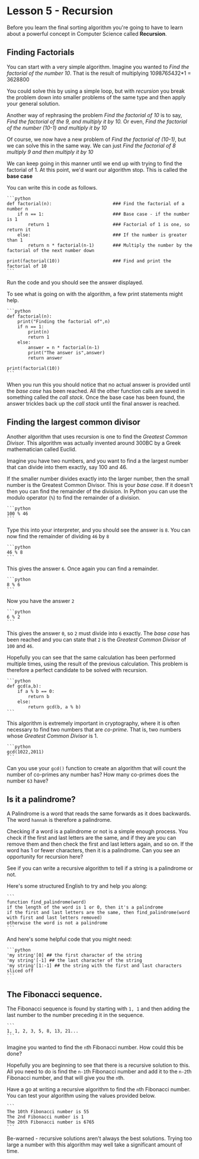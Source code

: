 # Lesson 5 - Recursion

Before you learn the final sorting algorithm you're going to have to learn about a powerful concept in Computer Science called **Recursion**.

## Finding Factorials

You can start with a very simple algorithm. Imagine you wanted to *Find the factorial of the number 10*. That is the result of multiplying 10*9*8*7*6*5*4*3*2*1 = 3628800

You could solve this by using a simple loop, but with *recursion* you break the problem down into smaller problems of the same type and then apply your general solution.

Another way of rephrasing the problem *Find the factorial of 10* is to say, *Find the factorial of the 9, and multiply it by 10.* Or even, *Find the factorial of the number (10-1) and multiply it by 10*

Of course, we now have a new problem of *Find the factorial of (10-1)*, but we can solve this in the same way. We can just *Find the factorial of 8 multiply 9 and then multiply it by 10*

We can keep going in this manner until we end up with trying to find the factorial of 1. At this point, we'd want our algorithm stop. This is called the **base case**

You can write this in code as follows.

	```python
	def factorial(n):			            ### Find the factorial of a number n
		if n == 1:				            ### Base case - if the number is 1    
			return 1                        ### Factorial of 1 is one, so return it
		else:                               ### If the number is greater than 1
			return n * factorial(n-1)       ### Multiply the number by the factorial of the next number down

	print(factorial(10))                    ### Find and print the factorial of 10
	```

Run the code and you should see the answer displayed.

To see what is going on with the algorithm, a few print statements might help.

	```python
	def factorial(n):
		print("Finding the factorial of",n)
		if n == 1:
			print(n)
			return 1
		else:
			answer = n * factorial(n-1)
			print("The answer is",answer)
			return answer

	print(factorial(10))
	```

When you run this you should notice that no actual answer is provided until the *base case* has been reached. All the other function calls are saved in something called the *call stack*. Once the base case has been found, the answer trickles back up the *call stack* until the final answer is reached.

## Finding the largest common divisor

Another algorithm that uses recursion is one to find the *Greatest Common Divisor*. This algorithm was actually invented around 300BC by a Greek mathematician called Euclid.

Imagine you have two numbers, and you want to find a the largest number that can divide into them exactly, say 100 and 46.

If the smaller number divides exactly into the larger number, then the small number is the Greatest Common Divisor. This is your *base case*. If it doesn't then you can find the remainder of the division. In Python you can use the modulo operator (`%`) to find the remainder of a division.

	```python
	100 % 46
	```

Type this into your interpreter, and you should see the answer is `8`. You can now find the remainder of dividing `46` by `8`

	```python
	46 % 8
	```

This gives the answer `6`. Once again you can find a remainder.

	```python
	8 % 6
	```

Now you have the answer `2`

	```python
	6 % 2
	```

This gives the answer `0`, so `2` must divide into `6` exactly. The *base case* has been reached and you can state that `2` is the *Greatest Common Divisor* of `100` and `46`.

Hopefully you can see that the same calculation has been performed multiple times, using the result of the previous calculation. This problem is therefore a perfect candidate to be solved with recursion.

	```python
	def gcd(a,b):
		if a % b == 0:
			return b
		else:
			return gcd(b, a % b)
	```

This algorithm is extremely important in cryptography, where it is often necessary to find two numbers that are *co-prime*. That is, two numbers whose *Greatest Common Divisor* is 1.

	```python
	gcd(1022,2011)
	```

Can you use your `gcd()` function to create an algorithm that will count the number of co-primes any number has? How many co-primes does the number `63` have? 

## Is it a palindrome?

A Palindrome is a word that reads the same forwards as it does backwards. The word `hannah` is therefore a palindrome.

Checking if a word is a palindrome or not is a simple enough process. You check if the first and last letters are the same, and if they are you can remove them and then check the first and last letters again, and so on. If the word has 1 or fewer characters, then it is a palindrome. Can you see an opportunity for recursion here?

See if you can write a recursive algorithm to tell if a string is a palindrome or not.

Here's some structured English to try and help you along:

	```
	function find_palindrome(word)
	if the length of the word is 1 or 0, then it's a palindrome
	if the first and last letters are the same, then find_palindrome(word with first and last letters removed)
	otherwise the word is not a palindrome
	```

And here's some helpful code that you might need:

	```python
	'my string'[0] ## the first character of the string
	'my string'[-1] ## the last character of the string
	'my string'[1:-1] ## the string with the first and last characters sliced off 
	```

## The Fibonacci sequence.

The Fibonacci sequence is found by starting with `1, 1` and then adding the last number to the number preceding it in the sequence.

	```
	1, 1, 2, 3, 5, 8, 13, 21...
	```

Imagine you wanted to find the `n`th Fibonacci number. How could this be done?

Hopefully you are beginning to see that there is a recursive solution to this. All you need to do is find the `n-1`th Fibonacci number and add it to the `n-2`th Fibonacci number, and that will give you the `n`th.

Have a go at writing a recursive algorithm to find the `n`th Fibonacci number. You can test your algorithm using the values provided below.

	```
	The 10th Fibonacci number is 55
	The 2nd Fibonacci number is 1
	The 20th Fibonacci number is 6765
	```

Be-warned - recursive solutions aren't always the best solutions. Trying too large a number with this algorithm may well take a significant amount of time.

